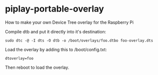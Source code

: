 # piplay-portable-overlay

How to make your own Device Tree overlay for the Raspberry Pi

Compile dtb and put it directly into it's destination:
```
sudo dtc -@ -I dts -O dtb -o /boot/overlays/foo.dtbo foo-overlay.dts
```
Load the overlay by adding this to /boot/config.txt:
```
dtoverlay=foo
```
Then reboot to load the overlay.
